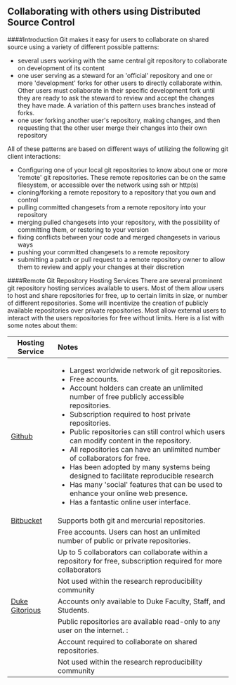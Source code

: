 Collaborating with others using Distributed Source Control
-

####Introduction
Git makes it easy for users to collaborate on shared source using a variety of different possible patterns:

+ several users working with the same central git repository to collaborate on development of its content
+ one user serving as a steward for an 'official' repository and one or more 'development' forks for other users to directly
collaborate within.  Other users must collaborate in their specific development fork until they are ready to ask the steward to
review and accept the changes they have made.  A variation of this pattern uses branches instead of forks.
+ one user forking another user's repository, making changes, and then requesting that the other user merge their changes
into their own repository

All of these patterns are based on different ways of utilizing the following git client interactions:

+ Configuring one of your local git repositories to know about one or more 'remote' git repositories.
These remote repositories can be on the same filesystem, or accessible over the network using ssh or http(s)
+ cloning/forking a remote repository to a repository that you own and control
+ pulling committed changesets from a remote repository into your repository
+ merging pulled changesets into your repository, with the possibility of committing them, or restoring to your version
+ fixing conflicts between your code and merged changesets in various ways
+ pushing your committed changesets to a remote repository
+ submitting a patch or pull request to a remote repository owner to allow them to review and apply your changes at their discretion

####Remote Git Repository Hosting Services
There are several prominent git repository hosting services available to users.  Most of them allow users to host and share repositories
for free, up to certain limits in size, or number of different repositories.  Some will incentivize the creation of publicly available repositories
over private repositories. Most allow external users to interact with the users repositories
for free without limits.  Here is a list with some notes about them:

| Hosting Service        | Notes           |
| ------------- |:-------------|
| [Github](http://github.com) |  <ul><li>Largest worldwide network of git repositories.</li><li>Free accounts.</li><li>Account holders can create an unlimited number of free publicly accessible repositories.</li><li>Subscription required to host private repositories.</li><li>Public repositories can still control which users can modify content in the repository.</li><li>All repositories can have an unlimited number of collaborators for free.</li><li>Has been adopted by many systems being designed to facilitate reproducible research</li><li>Has many 'social' features that can be used to enhance your online web presence.</li><li>Has a fantastic online user interface.</li></ul> |
| [Bitbucket](https://bitbucket.org) | Supports both git and mercurial repositories. |
|   | Free accounts. Users can host an unlimited number of public or private repositories. |
|   | Up to 5 collaborators can collaborate within a repository for free, subscription required for more collaborators |
|   | Not used within the research reproducibility community |
| [Duke Gitorious](https://gitorious.oit.duke.edu) |  Accounts only available to Duke Faculty, Staff, and Students. |
|   | Public repositories are available read-only to any user on the internet. :|
|   | Account required to collaborate on shared repositories. |
|   | Not used within the research reproducibility community |
